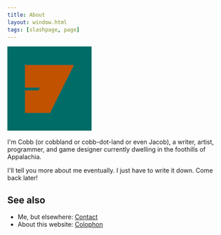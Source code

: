```yaml
---
title: About
layout: window.html
tags: [slashpage, page]
---
```


<img src="/images/android-chrome-192x192.png" alt="" height="192">

I'm Cobb (or cobbland or cobb-dot-land or even Jacob), a writer, artist, programmer, and game designer currently dwelling in the foothills of Appalachia.

I'll tell you more about me eventually. I just have to write it down. Come back later!

## See also

- Me, but elsewhere: [Contact](/contact/)
- About this website: [Colophon](/colophon/)
